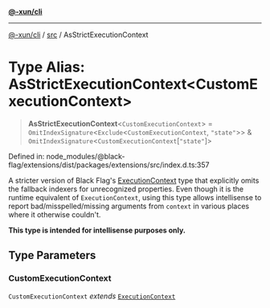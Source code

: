 [**@-xun/cli**](../../README.md)

***

[@-xun/cli](../../README.md) / [src](../README.md) / AsStrictExecutionContext

# Type Alias: AsStrictExecutionContext\<CustomExecutionContext\>

> **AsStrictExecutionContext**\<`CustomExecutionContext`\> = `OmitIndexSignature`\<`Exclude`\<`CustomExecutionContext`, `"state"`\>\> & `OmitIndexSignature`\<`CustomExecutionContext`\[`"state"`\]\>

Defined in: node\_modules/@black-flag/extensions/dist/packages/extensions/src/index.d.ts:357

A stricter version of Black Flag's
[ExecutionContext](https://github.com/Xunnamius/black-flag/blob/main/docs/api/src/exports/util/type-aliases/ExecutionContext.md)
type that explicitly omits the fallback indexers for unrecognized properties.
Even though it is the runtime equivalent of `ExecutionContext`, using this
type allows intellisense to report bad/misspelled/missing arguments from
`context` in various places where it otherwise couldn't.

**This type is intended for intellisense purposes only.**

## Type Parameters

### CustomExecutionContext

`CustomExecutionContext` *extends* [`ExecutionContext`](ExecutionContext.md)
